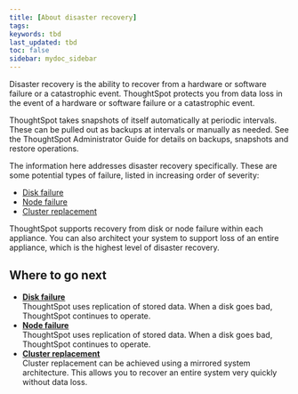 ```yaml
---
title: [About disaster recovery]
tags:
keywords: tbd
last_updated: tbd
toc: false
sidebar: mydoc_sidebar
---
```

Disaster recovery is the ability to recover from a hardware or software failure or a catastrophic event. ThoughtSpot protects you from data loss in the event of a hardware or software failure or a catastrophic event.

ThoughtSpot takes snapshots of itself automatically at periodic intervals. These can be pulled out as backups at intervals or manually as needed. See the ThoughtSpot Administrator Guide for details on backups, snapshots and restore operations.

The information here addresses disaster recovery specifically. These are some potential types of failure, listed in increasing order of severity:

-   [Disk failure](disk_failure.html#)
-   [Node failure](node_failure.html#)
-   [Cluster replacement](cluster_replacement.html#)

ThoughtSpot supports recovery from disk or node failure within each appliance. You can also architect your system to support loss of an entire appliance, which is the highest level of disaster recovery.

## Where to go next

-   **[Disk failure](../../disaster_recovery/disaster_recovery/disk_failure.html)**  
ThoughtSpot uses replication of stored data. When a disk goes bad, ThoughtSpot continues to operate.
-   **[Node failure](../../disaster_recovery/disaster_recovery/node_failure.html)**  
ThoughtSpot uses replication of stored data. When a disk goes bad, ThoughtSpot continues to operate.
-   **[Cluster replacement](../../disaster_recovery/disaster_recovery/cluster_replacement.html)**  
Cluster replacement can be achieved using a mirrored system architecture. This allows you to recover an entire system very quickly without data loss.
